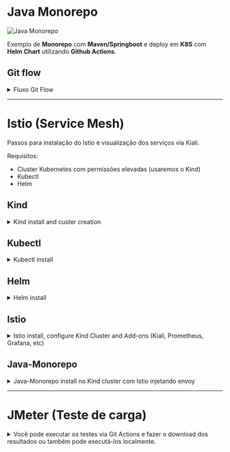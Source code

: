# Java Monorepo

<p align="left">
  <img alt="Java Monorepo" src="https://github.com/claudiney-silva/java-monorepo/workflows/Build,%20Image%20and%20Deploy/badge.svg">
</p>

Exemplo de **Monorepo** com **Maven/Springboot** e deploy em **K8S** com **Helm Chart** utilizando **Github Actions**.

## Git flow

<details><summary>Fluxo Git Flow</summary>

![Gitflow utilizado](docs/gitflow.png)
</details>

---

# Istio (Service Mesh)

Passos para instalação do Istio e visualização dos serviços via Kiali.

Requisitos:
- Cluster Kubernetes com permissões elevadas (usaremos o Kind)
- Kubectl
- Helm


## Kind
<details><summary>Kind install and custer creation</summary>

```
curl -Lo ./kind https://kind.sigs.k8s.io/dl/v0.12.0/kind-linux-amd64
chmod +x ./kind
sudo mv ./kind /usr/local/bin/kind
kind create cluster --name my-cluster
```
</details>

## Kubectl

<details><summary>Kubectl install</summary>

```
curl -LO "https://dl.k8s.io/release/$(curl -L -s https://dl.k8s.io/release/stable.txt)/bin/linux/amd64/kubectl"
sudo install -o root -g root -m 0755 kubectl /usr/local/bin/kubectl
kubectl version --client
```
</details>

## Helm

<details><summary>Helm install</summary>

```
wget https://get.helm.sh/helm-v3.8.2-linux-amd64.tar.gz
tar xvf helm-v3.8.2-linux-amd64.tar.gz
sudo mv linux-amd64/helm /usr/local/bin
rm helm-v3.8.2-linux-amd64.tar.gz
rm -rf linux-amd64
helm version
```
</details>

## Istio

<details><summary>Istio install, configure Kind Cluster and Add-ons (Kiali, Prometheus, Grafana, etc)</summary>

### Download
```
curl -L https://istio.io/downloadIstio | sh -
cd istio-1.13.3
export PATH=$PWD/bin:$PATH
```

### Install on Kind cluster
```
kubectl create namespace istio-system
helm install istio-base manifests/charts/base -n istio-system
helm install istiod manifests/charts/istio-control/istio-discovery -n istio-system
helm install istio-ingress manifests/charts/gateways/istio-ingress -n istio-system
helm install istio-egress manifests/charts/gateways/istio-egress -n istio-system
kubectl get pods -n istio-system
```

### Kiali, Prometheus, Grafana, etc install
```
kubectl apply -f samples/addons
kubectl get svc -n istio-system
kubectl port-forward svc/kiali -n istio-system 20001
```

Para acessar a interface do Kiali [clique aqui](http://localhost:20001).
</details>

## Java-Monorepo

<details><summary>Java-Monorepo install no Kind cluster com Istio injetando envoy</summary>

O Helm do monorepo deve ser instalado após a instalação do **Istio** para que o proxy **envoy** seja injetado nos PODs.
```
kubectl create namespace java-monorepo
kubectl label namespace java-monorepo istio-injection=enabled
helm install java-monorepo ./.helm/app -n java-monorepo
kubectl get pods -n java-monorepo
kubectl port-forward svc/app-bar -n java-monorepo 8080:80
```

Para acessar o app-bar [clique aqui](http://localhost:8080/app-bar/track).

</details>

---

# JMeter (Teste de carga)

<details><summary>Você pode executar os testes via Git Actions e fazer o download dos resultados ou também pode executá-los localmente.</summary>

## Git Actions

![JMeter Test Results](docs/jmeter-test-results.png)

## Download and Plan Test

Faça o [download](https://jmeter.apache.org/download_jmeter.cgi) do JMeter e crie um plano de testes pela ferramenta visual.

Na pasta `/bin` do JMeter execute o comando:

```
./jmeter.sh -n -t "/PATH-PROJETO/java-monorepo/apps/bar/src/main/resources/simple.jmx" -l "/PATH-PROJETO/java-monorepo/apps/bar/target/jmeter/results.csv" -e -o "/PATH-PROJETO/java-monorepo/apps/bar/target/jmeter/output"
```
</details>